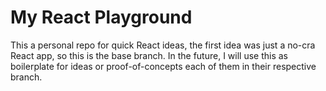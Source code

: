 # My React Playground

This a personal repo for quick React ideas, the first idea was just a no-cra React app, so this is the base branch. In the future, I will use this as boilerplate for ideas or proof-of-concepts each of them in their respective branch.